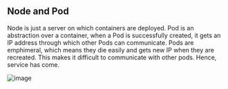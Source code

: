 ## Node and Pod

Node is just a server on which containers are deployed. Pod is an abstraction over a container, when a Pod is successfully created,
it gets an IP address through which other Pods can communicate. Pods are emphimeral, which means they die easily and gets new IP when they are recreated. 
This makes it difficult to communicate with other pods. Hence, service has come.



 ![image](https://user-images.githubusercontent.com/96729391/226091019-9be32a8d-bc1e-4130-acdf-9074a3128eb3.png)
